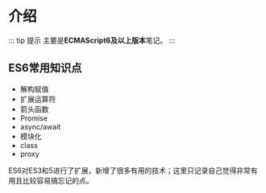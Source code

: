 # 介绍
::: tip 提示
主要是**ECMAScript6及以上版本**笔记。
:::
## ES6常用知识点
- 解构赋值
- 扩展运算符
- 箭头函数
- Promise
- async/await
- 模块化
- class
- proxy

ES6对ES3和5进行了扩展，新增了很多有用的技术；这里只记录自己觉得非常有用且比较容易搞忘记的点。
